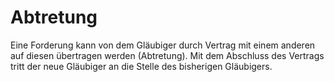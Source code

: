 # Abtretung

Eine Forderung kann von dem Gläubiger durch Vertrag mit einem anderen auf diesen übertragen werden (Abtretung). Mit dem Abschluss des Vertrags tritt der neue Gläubiger an die Stelle des bisherigen Gläubigers. 

